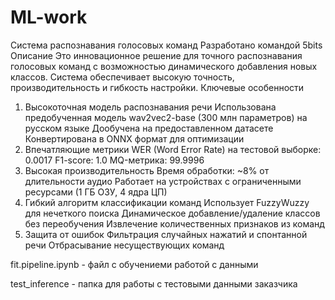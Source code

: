 # ML-work

Система распознавания голосовых команд
Разработано командой 5bits
Описание
Это инновационное решение для точного распознавания голосовых команд с возможностью динамического добавления новых классов. Система обеспечивает высокую точность, производительность и гибкость настройки.
Ключевые особенности
1. Высокоточная модель распознавания речи
Использована предобученная модель wav2vec2-base (300 млн параметров) на русском языке
Дообучена на предоставленном датасете
Конвертирована в ONNX формат для оптимизации
2. Впечатляющие метрики
WER (Word Error Rate) на тестовой выборке: 0.0017
F1-score: 1.0
MQ-метрика: 99.9996
3. Высокая производительность
Время обработки: ~8% от длительности аудио
Работает на устройствах с ограниченными ресурсами (1 ГБ ОЗУ, 4 ядра ЦП)
4. Гибкий алгоритм классификации команд
Использует FuzzyWuzzy для нечеткого поиска
Динамическое добавление/удаление классов без переобучения
Извлечение количественных признаков из команд
5. Защита от ошибок
Фильтрация случайных нажатий и спонтанной речи
Отбрасывание несуществующих команд

fit.pipeline.ipynb - файл с обучениеми работой с данными

test_inference - папка для работы с тестовыми данными заказчика

